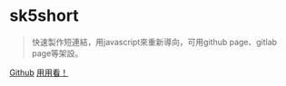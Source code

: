 

# sk5short

> 快速製作短連結，用javascript來重新導向，可用github page、gitlab page等架設。

[Github](https://github.com/sk5s/sk5short/)
[用用看！](https://sk5s.github.io/sk5short/)
